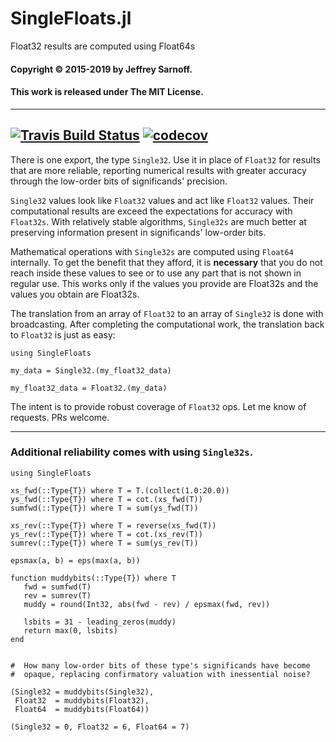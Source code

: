 # SingleFloats.jl
Float32 results are computed using Float64s

#### Copyright © 2015-2019 by Jeffrey Sarnoff.
####  This work is released under The MIT License.

----
[![Travis Build Status](https://travis-ci.org/JeffreySarnoff/SingleFloats.jl.svg?branch=master)](https://travis-ci.org/JeffreySarnoff/SingleFloats.jl) [![codecov](https://codecov.io/gh/JeffreySarnoff/SingleFloats.jl/branch/master/graph/badge.svg)](https://codecov.io/gh/JeffreySarnoff/SingleFloats.jl)
----

There is one export, the type `Single32`.  Use it in place of `Float32` for results that are more reliable,
reporting numerical results with greater accuracy through the low-order bits of significands' precision.

`Single32` values look like `Float32` values and act like `Float32` values.  Their computational results
are exceed the expectations for accuracy with `Float32s`.  With relatively stable algorithms, `Single32s`
are much better at preserving information present in significands' low-order bits.

Mathematical operations with `Single32s` are computed using `Float64` internally.  To get the benefit
that they afford, it is __necessary__ that you do not reach inside these values to see or to use any
part that is not shown in regular use.  This works only if the values you provide are Float32s and
the values you obtain are Float32s.

The translation from an array of `Float32` to an array of `Single32` is done with broadcasting.
After completing the computational work, the translation back to `Float32` is just as easy:
```
using SingleFloats

my_data = Single32.(my_float32_data)

my_float32_data = Float32.(my_data)
```

The intent is to provide robust coverage of `Float32` ops.  Let me know of requests. PRs welcome.

----

### Additional reliability comes with using `Single32s`.

```
using SingleFloats

xs_fwd(::Type{T}) where T = T.(collect(1.0:20.0))
ys_fwd(::Type{T}) where T = cot.(xs_fwd(T))
sumfwd(::Type{T}) where T = sum(ys_fwd(T))

xs_rev(::Type{T}) where T = reverse(xs_fwd(T))
ys_rev(::Type{T}) where T = cot.(xs_rev(T))
sumrev(::Type{T}) where T = sum(ys_rev(T))

epsmax(a, b) = eps(max(a, b))

function muddybits(::Type{T}) where T
   fwd = sumfwd(T)
   rev = sumrev(T)
   muddy = round(Int32, abs(fwd - rev) / epsmax(fwd, rev))

   lsbits = 31 - leading_zeros(muddy)
   return max(0, lsbits)
end


#  How many low-order bits of these type's significands have become
#  opaque, replacing confirmatory valuation with inessential noise?

(Single32 = muddybits(Single32),
 Float32  = muddybits(Float32),
 Float64  = muddybits(Float64))

(Single32 = 0, Float32 = 6, Float64 = 7)


```

